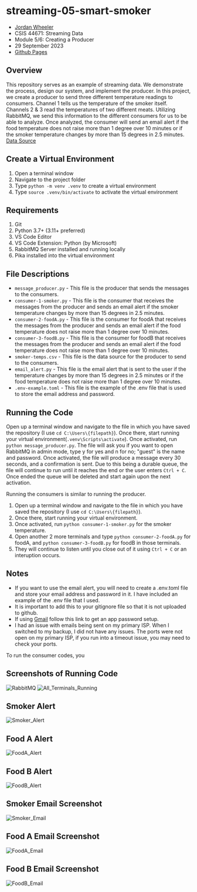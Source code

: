 # streaming-05-smart-smoker
- [Jordan Wheeler](https://github.com/jordanwheeler7)
- CSIS 44671: Streaming Data
- Module 5/6: Creating a Producer
- 29 September 2023
- [Github Pages](https://jordanwheeler7.github.io/streaming-05-smart-smoker/)

## Overview
This repository serves as an example of streaming data. We demonstrate the process, design our system, and implement the producer. In this project, we create a producer to send three different temperature readings to consumers. Channel 1 tells us the temperature of the smoker itself. Channels 2 & 3 read the temperatures of two different meats. Utilizing RabbitMQ, we send this information to the different consumers for us to be able to analyze. Once analyzed, the consumer will send an email alert if the food temperature does not raise more than 1 degree over 10 minutes or if the smoker temperature changes by more than 15 degrees in 2.5 minutes.
[Data Source](smoker-temps.csv)

## Create a Virtual Environment
1. Open a terminal window
2. Navigate to the project folder
3. Type `python -m venv .venv` to create a virtual environment
4. Type `source .venv/bin/activate` to activate the virtual environment

## Requirements
1. Git
2. Python 3.7+ (3.11+ preferred)
3. VS Code Editor
4. VS Code Extension: Python (by Microsoft)
5. RabbitMQ Server installed and running locally
6. Pika installed into the virtual environment

## File Descriptions
- `message_producer.py` - This file is the producer that sends the messages to the consumers.
- `consumer-1-smoker.py` - This file is the consumer that receives the messages from the producer and sends an email alert if the smoker temperature changes by more than 15 degrees in 2.5 minutes.
- `consumer-2-foodA.py` - This file is the consumer for foodA that receives the messages from the producer and sends an email alert if the food temperature does not raise more than 1 degree over 10 minutes.
- `consumer-3-foodB.py` - This file is the consumer for foodB that receives the messages from the producer and sends an email alert if the food temperature does not raise more than 1 degree over 10 minutes.  
- `smoker-temps.csv` - This file is the data source for the producer to send to the consumers.
- `email_alert.py` - This file is the email alert that is sent to the user if the temperature changes by more than 15 degrees in 2.5 minutes or if the food temperature does not raise more than 1 degree over 10 minutes.
- `.env-example.toml` - This file is the example of the .env file that is used to store the email address and password.


## Running the Code
Open up a terminal window and navigate to the file in which you have saved the repository (I use `cd C:\Users\{filepath}`). Once there, start running your virtual environment(`.venv\Scripts\activate`). Once activated, run `python message_producer.py`. The file will ask you if you want to open RabbitMQ in admin mode, type y for yes and n for no; "guest" is the name and password. Once activated, the file will produce a message every 30 seconds, and a confirmation is sent. Due to this being a durable queue, the file will continue to run until it reaches the end or the user enters `Ctrl + C`. Once ended the queue will be deleted and start again upon the next activation.

Running the consumers is similar to running the producer. 
1. Open up a terminal window and navigate to the file in which you have saved the repository (I use `cd C:\Users\{filepath}`).
2. Once there, start running your virtual environment.
3. Once activated, run `python consumer-1-smoker.py` for the smoker temperature.
4. Open another 2 more terminals and type `python consumer-2-foodA.py` for foodA, and `python consumer-3-foodB.py` for foodB in those terminals.
5. They will continue to listen until you close out of it using `Ctrl + C` or an interuption occurs.

## Notes
- If you want to use the email alert, you will need to create a .env.toml file and store your email address and password in it. I have included an example of the .env file that I used.
- It is important to add this to your gitignore file so that it is not uploaded to github.
- If using [Gmail](https://support.google.com/accounts/answer/185833?hl=en) follow this link to get an app password setup.
- I had an issue with emails being sent on my primary ISP. When I switched to my backup, I did not have any issues. The ports were not open on my primary ISP, if you run into a timeout issue, you may need to check your ports.


To run the consumer codes, you 

## Screenshots of Running Code
![RabbitMQ](Images/RabbitMQ_Running.png)
![All_Terminals_Running](Images/4_Terminals.png)


## Smoker Alert
![Smoker_Alert](Images/smoker_alert.png)
## Food A Alert
![FoodA_Alert](Images/foodA_alert.png)
## Food B Alert
![FoodB_Alert](Images/foodB_alert.png)

## Smoker Email Screenshot
![Smoker_Email](Images/smoker_alert_email.png)
## Food A Email Screenshot
![FoodA_Email](Images/foodA_alert_email.png)   
## Food B Email Screenshot 
![FoodB_Email](Images/foodB_alert_email.png)
